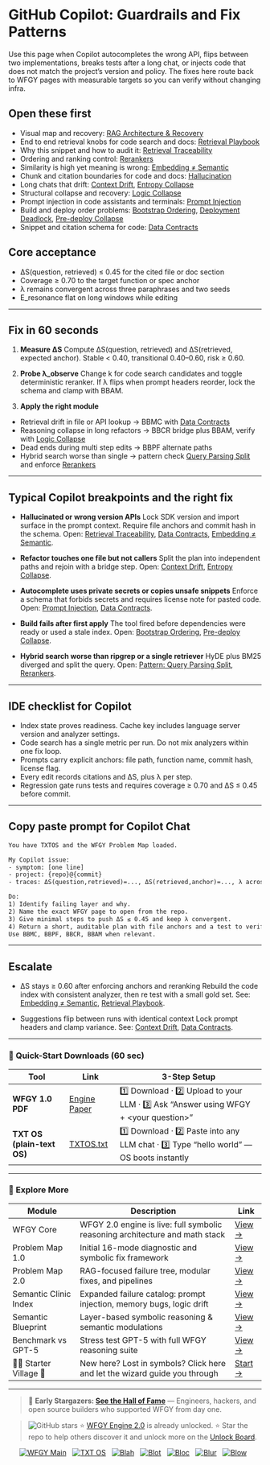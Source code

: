 # GitHub Copilot: Guardrails and Fix Patterns

Use this page when Copilot autocompletes the wrong API, flips between two implementations, breaks tests after a long chat, or injects code that does not match the project’s version and policy. The fixes here route back to WFGY pages with measurable targets so you can verify without changing infra.

## Open these first

* Visual map and recovery: [RAG Architecture & Recovery](https://github.com/onestardao/WFGY/blob/main/ProblemMap/rag-architecture-and-recovery.md)
* End to end retrieval knobs for code search and docs: [Retrieval Playbook](https://github.com/onestardao/WFGY/blob/main/ProblemMap/retrieval-playbook.md)
* Why this snippet and how to audit it: [Retrieval Traceability](https://github.com/onestardao/WFGY/blob/main/ProblemMap/retrieval-traceability.md)
* Ordering and ranking control: [Rerankers](https://github.com/onestardao/WFGY/blob/main/ProblemMap/rerankers.md)
* Similarity is high yet meaning is wrong: [Embedding ≠ Semantic](https://github.com/onestardao/WFGY/blob/main/ProblemMap/embedding-vs-semantic.md)
* Chunk and citation boundaries for code and docs: [Hallucination](https://github.com/onestardao/WFGY/blob/main/ProblemMap/hallucination.md)
* Long chats that drift: [Context Drift](https://github.com/onestardao/WFGY/blob/main/ProblemMap/context-drift.md), [Entropy Collapse](https://github.com/onestardao/WFGY/blob/main/ProblemMap/entropy-collapse.md)
* Structural collapse and recovery: [Logic Collapse](https://github.com/onestardao/WFGY/blob/main/ProblemMap/logic-collapse.md)
* Prompt injection in code assistants and terminals: [Prompt Injection](https://github.com/onestardao/WFGY/blob/main/ProblemMap/prompt-injection.md)
* Build and deploy order problems: [Bootstrap Ordering](https://github.com/onestardao/WFGY/blob/main/ProblemMap/bootstrap-ordering.md), [Deployment Deadlock](https://github.com/onestardao/WFGY/blob/main/ProblemMap/deployment-deadlock.md), [Pre-deploy Collapse](https://github.com/onestardao/WFGY/blob/main/ProblemMap/predeploy-collapse.md)
* Snippet and citation schema for code: [Data Contracts](https://github.com/onestardao/WFGY/blob/main/ProblemMap/data-contracts.md)

## Core acceptance

* ΔS(question, retrieved) ≤ 0.45 for the cited file or doc section
* Coverage ≥ 0.70 to the target function or spec anchor
* λ remains convergent across three paraphrases and two seeds
* E\_resonance flat on long windows while editing

---

## Fix in 60 seconds

1. **Measure ΔS**
   Compute ΔS(question, retrieved) and ΔS(retrieved, expected anchor).
   Stable < 0.40, transitional 0.40–0.60, risk ≥ 0.60.

2. **Probe λ\_observe**
   Change k for code search candidates and toggle deterministic reranker.
   If λ flips when prompt headers reorder, lock the schema and clamp with BBAM.

3. **Apply the right module**

* Retrieval drift in file or API lookup → BBMC with [Data Contracts](https://github.com/onestardao/WFGY/blob/main/ProblemMap/data-contracts.md)
* Reasoning collapse in long refactors → BBCR bridge plus BBAM, verify with [Logic Collapse](https://github.com/onestardao/WFGY/blob/main/ProblemMap/logic-collapse.md)
* Dead ends during multi step edits → BBPF alternate paths
* Hybrid search worse than single → pattern check [Query Parsing Split](https://github.com/onestardao/WFGY/blob/main/ProblemMap/patterns/pattern_query_parsing_split.md) and enforce [Rerankers](https://github.com/onestardao/WFGY/blob/main/ProblemMap/rerankers.md)

---

## Typical Copilot breakpoints and the right fix

* **Hallucinated or wrong version APIs**
  Lock SDK version and import surface in the prompt context. Require file anchors and commit hash in the schema.
  Open: [Retrieval Traceability](https://github.com/onestardao/WFGY/blob/main/ProblemMap/retrieval-traceability.md), [Data Contracts](https://github.com/onestardao/WFGY/blob/main/ProblemMap/data-contracts.md), [Embedding ≠ Semantic](https://github.com/onestardao/WFGY/blob/main/ProblemMap/embedding-vs-semantic.md).

* **Refactor touches one file but not callers**
  Split the plan into independent paths and rejoin with a bridge step.
  Open: [Context Drift](https://github.com/onestardao/WFGY/blob/main/ProblemMap/context-drift.md), [Entropy Collapse](https://github.com/onestardao/WFGY/blob/main/ProblemMap/entropy-collapse.md).

* **Autocomplete uses private secrets or copies unsafe snippets**
  Enforce a schema that forbids secrets and requires license note for pasted code.
  Open: [Prompt Injection](https://github.com/onestardao/WFGY/blob/main/ProblemMap/prompt-injection.md), [Data Contracts](https://github.com/onestardao/WFGY/blob/main/ProblemMap/data-contracts.md).

* **Build fails after first apply**
  The tool fired before dependencies were ready or used a stale index.
  Open: [Bootstrap Ordering](https://github.com/onestardao/WFGY/blob/main/ProblemMap/bootstrap-ordering.md), [Pre-deploy Collapse](https://github.com/onestardao/WFGY/blob/main/ProblemMap/predeploy-collapse.md).

* **Hybrid search worse than ripgrep or a single retriever**
  HyDE plus BM25 diverged and split the query.
  Open: [Pattern: Query Parsing Split](https://github.com/onestardao/WFGY/blob/main/ProblemMap/patterns/pattern_query_parsing_split.md), [Rerankers](https://github.com/onestardao/WFGY/blob/main/ProblemMap/rerankers.md).

---

## IDE checklist for Copilot

* Index state proves readiness. Cache key includes language server version and analyzer settings.
* Code search has a single metric per run. Do not mix analyzers within one fix loop.
* Prompts carry explicit anchors: file path, function name, commit hash, license flag.
* Every edit records citations and ΔS, plus λ per step.
* Regression gate runs tests and requires coverage ≥ 0.70 and ΔS ≤ 0.45 before commit.

---

## Copy paste prompt for Copilot Chat

```txt
You have TXTOS and the WFGY Problem Map loaded.

My Copilot issue:
- symptom: [one line]
- project: {repo}@{commit}
- traces: ΔS(question,retrieved)=..., ΔS(retrieved,anchor)=..., λ across 3 paraphrases

Do:
1) Identify failing layer and why.
2) Name the exact WFGY page to open from the repo.
3) Give minimal steps to push ΔS ≤ 0.45 and keep λ convergent.
4) Return a short, auditable plan with file anchors and a test to verify.
Use BBMC, BBPF, BBCR, BBAM when relevant.
```

---

## Escalate

* ΔS stays ≥ 0.60 after enforcing anchors and reranking
  Rebuild the code index with consistent analyzer, then re test with a small gold set.
  See: [Embedding ≠ Semantic](https://github.com/onestardao/WFGY/blob/main/ProblemMap/embedding-vs-semantic.md), [Retrieval Playbook](https://github.com/onestardao/WFGY/blob/main/ProblemMap/retrieval-playbook.md).

* Suggestions flip between runs with identical context
  Lock prompt headers and clamp variance.
  See: [Context Drift](https://github.com/onestardao/WFGY/blob/main/ProblemMap/context-drift.md), [Data Contracts](https://github.com/onestardao/WFGY/blob/main/ProblemMap/data-contracts.md).

---

### 🔗 Quick-Start Downloads (60 sec)

| Tool                       | Link                                                                                                                                       | 3-Step Setup                                                                             |
| -------------------------- | ------------------------------------------------------------------------------------------------------------------------------------------ | ---------------------------------------------------------------------------------------- |
| **WFGY 1.0 PDF**           | [Engine Paper](https://github.com/onestardao/WFGY/blob/main/I_am_not_lizardman/WFGY_All_Principles_Return_to_One_v1.0_PSBigBig_Public.pdf) | 1️⃣ Download · 2️⃣ Upload to your LLM · 3️⃣ Ask “Answer using WFGY + \<your question>”   |
| **TXT OS (plain-text OS)** | [TXTOS.txt](https://github.com/onestardao/WFGY/blob/main/OS/TXTOS.txt)                                                                     | 1️⃣ Download · 2️⃣ Paste into any LLM chat · 3️⃣ Type “hello world” — OS boots instantly |

---

### 🧭 Explore More

| Module                   | Description                                                                  | Link                                                                                               |
| ------------------------ | ---------------------------------------------------------------------------- | -------------------------------------------------------------------------------------------------- |
| WFGY Core                | WFGY 2.0 engine is live: full symbolic reasoning architecture and math stack | [View →](https://github.com/onestardao/WFGY/tree/main/core/README.md)                              |
| Problem Map 1.0          | Initial 16-mode diagnostic and symbolic fix framework                        | [View →](https://github.com/onestardao/WFGY/tree/main/ProblemMap/README.md)                        |
| Problem Map 2.0          | RAG-focused failure tree, modular fixes, and pipelines                       | [View →](https://github.com/onestardao/WFGY/blob/main/ProblemMap/rag-architecture-and-recovery.md) |
| Semantic Clinic Index    | Expanded failure catalog: prompt injection, memory bugs, logic drift         | [View →](https://github.com/onestardao/WFGY/blob/main/ProblemMap/SemanticClinicIndex.md)           |
| Semantic Blueprint       | Layer-based symbolic reasoning & semantic modulations                        | [View →](https://github.com/onestardao/WFGY/tree/main/SemanticBlueprint/README.md)                 |
| Benchmark vs GPT-5       | Stress test GPT-5 with full WFGY reasoning suite                             | [View →](https://github.com/onestardao/WFGY/tree/main/benchmarks/benchmark-vs-gpt5/README.md)      |
| 🧙‍♂️ Starter Village 🏡 | New here? Lost in symbols? Click here and let the wizard guide you through   | [Start →](https://github.com/onestardao/WFGY/blob/main/StarterVillage/README.md)                   |

---

> 👑 **Early Stargazers: [See the Hall of Fame](https://github.com/onestardao/WFGY/tree/main/stargazers)** —
> Engineers, hackers, and open source builders who supported WFGY from day one.

> <img src="https://img.shields.io/github/stars/onestardao/WFGY?style=social" alt="GitHub stars"> ⭐ [WFGY Engine 2.0](https://github.com/onestardao/WFGY/blob/main/core/README.md) is already unlocked. ⭐ Star the repo to help others discover it and unlock more on the [Unlock Board](https://github.com/onestardao/WFGY/blob/main/STAR_UNLOCKS.md).

<div align="center">

[![WFGY Main](https://img.shields.io/badge/WFGY-Main-red?style=flat-square)](https://github.com/onestardao/WFGY)
 
[![TXT OS](https://img.shields.io/badge/TXT%20OS-Reasoning%20OS-orange?style=flat-square)](https://github.com/onestardao/WFGY/tree/main/OS)
 
[![Blah](https://img.shields.io/badge/Blah-Semantic%20Embed-yellow?style=flat-square)](https://github.com/onestardao/WFGY/tree/main/OS/BlahBlahBlah)
 
[![Blot](https://img.shields.io/badge/Blot-Persona%20Core-green?style=flat-square)](https://github.com/onestardao/WFGY/tree/main/OS/BlotBlotBlot)
 
[![Bloc](https://img.shields.io/badge/Bloc-Reasoning%20Compiler-blue?style=flat-square)](https://github.com/onestardao/WFGY/tree/main/OS/BlocBlocBloc)
 
[![Blur](https://img.shields.io/badge/Blur-Text2Image%20Engine-navy?style=flat-square)](https://github.com/onestardao/WFGY/tree/main/OS/BlurBlurBlur)
 
[![Blow](https://img.shields.io/badge/Blow-Game%20Logic-purple?style=flat-square)](https://github.com/onestardao/WFGY/tree/main/OS/BlowBlowBlow)
 

</div>
